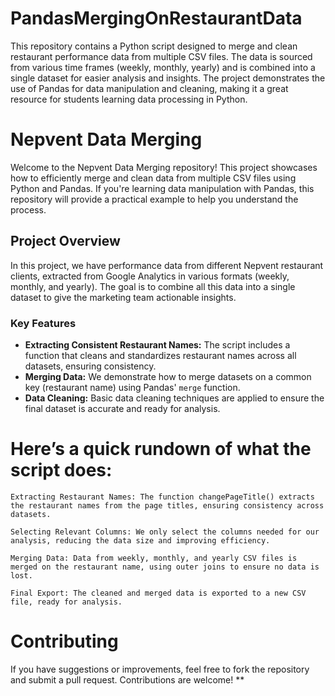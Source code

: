 # PandasMergingOnRestaurantData
This repository contains a Python script designed to merge and clean restaurant performance data from multiple CSV files. The data is sourced from various time frames (weekly, monthly, yearly) and is combined into a single dataset for easier analysis and insights. The project demonstrates the use of Pandas for data manipulation and cleaning, making it a great resource for students learning data processing in Python.

# Nepvent Data Merging

Welcome to the Nepvent Data Merging repository! This project showcases how to efficiently merge and clean data from multiple CSV files using Python and Pandas. If you're learning data manipulation with Pandas, this repository will provide a practical example to help you understand the process.

## Project Overview

In this project, we have performance data from different Nepvent restaurant clients, extracted from Google Analytics in various formats (weekly, monthly, and yearly). The goal is to combine all this data into a single dataset to give the marketing team actionable insights.

### Key Features

- **Extracting Consistent Restaurant Names:** The script includes a function that cleans and standardizes restaurant names across all datasets, ensuring consistency.
- **Merging Data:** We demonstrate how to merge datasets on a common key (restaurant name) using Pandas' `merge` function.
- **Data Cleaning:** Basic data cleaning techniques are applied to ensure the final dataset is accurate and ready for analysis.

# Here’s a quick rundown of what the script does:

    Extracting Restaurant Names: The function changePageTitle() extracts the restaurant names from the page titles, ensuring consistency across datasets.

    Selecting Relevant Columns: We only select the columns needed for our analysis, reducing the data size and improving efficiency.

    Merging Data: Data from weekly, monthly, and yearly CSV files is merged on the restaurant name, using outer joins to ensure no data is lost.

    Final Export: The cleaned and merged data is exported to a new CSV file, ready for analysis.

# Contributing

If you have suggestions or improvements, feel free to fork the repository and submit a pull request. Contributions are welcome!
**


